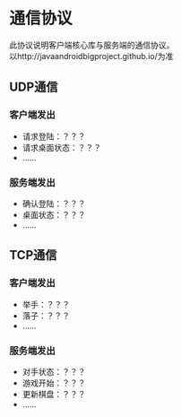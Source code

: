 # 通信协议   
此协议说明客户端核心库与服务端的通信协议。   
以http://javaandroidbigproject.github.io/为准

## UDP通信   
### 客户端发出   
- 请求登陆：？？？   
- 请求桌面状态：？？？
- ……

### 服务端发出   
- 确认登陆：？？？   
- 桌面状态：？？？
- ……

## TCP通信   
### 客户端发出   
- 举手：？？？   
- 落子：？？？
- ……

### 服务端发出   
- 对手状态：？？？   
- 游戏开始：？？？
- 更新棋盘：？？？
- ……
